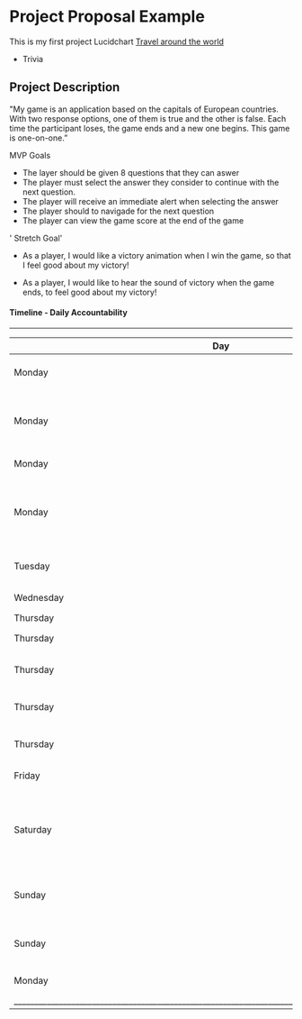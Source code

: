# Project Proposal Example

This is my first project Lucidchart [Travel around the world](https://lucid.app/lucidchart/634839e7-793d-4712-814f-1e7d426aa1a9/view?page=0_0&invitationId=inv_4d3bc6c7-d7a2-4dbb-ad3f-5120571a2959#)


- Trivia


## Project Description 

"My game is an application based on the capitals of European countries.
With two response options, one of them is true and the other is false.
Each time the participant loses, the game ends and a new one begins.
This game is one-on-one.”

MVP Goals

 * The layer should be given 8 questions that they can aswer
 * The player must select the answer they consider to continue with the next question.
 * The player will receive an immediate alert when selecting the answer
 * The player should to navigade for the next question
 * The player can view the game score at the end of the game
 
' Stretch Goal'
 
 * As a player, I would like a victory animation when I win the game, so that I feel good about my victory!

 * As a player, I would like to hear the sound of victory when the game ends, to feel good about my victory!
 
#### Timeline - Daily Accountability

_____________________________________________________________________________________________________
| Day       |    Task                                                           | Blockers | Note    |
|-----------|-------------------------------------------------------------------|----------|---------|
| Monday    | Create and present proposal                                       |          |         |
| Monday    | Correct and add important objectives in the proposal              |          |         |
| Monday    | Create html, js, css files                                        |          |         |
| Monday    | Create the skeleton of the game design in html and css            |          |         |
| Tuesday   | Create code bases in javascript                                   |          |         |
| Wednesday | Add functionality                                                 |          |         |
| Thursday  | Add styling                                                       |          |         |
| Thursday  | Finaliza MVP                                                      |          |         |
| Thursday  | Work on stretch goals                                             |          |         |
| Thursday  | Work on stretch goals                                             |          |         |
| Thursday  | Start creating the readme                                         |          |         |
| Friday    | Complete the readme                                               |          |         |
| Saturday  | Check that css, html and javascript are without any type of error |          |         |
|  Sunday   | Ensure the complete functionality of the game                     |          |         |
|  Sunday   | Review compliance with project objectives                         |          |         |
|  Monday   | Presentation Day!                                                 |          |         |
|_____________________________________________________________________________________________________